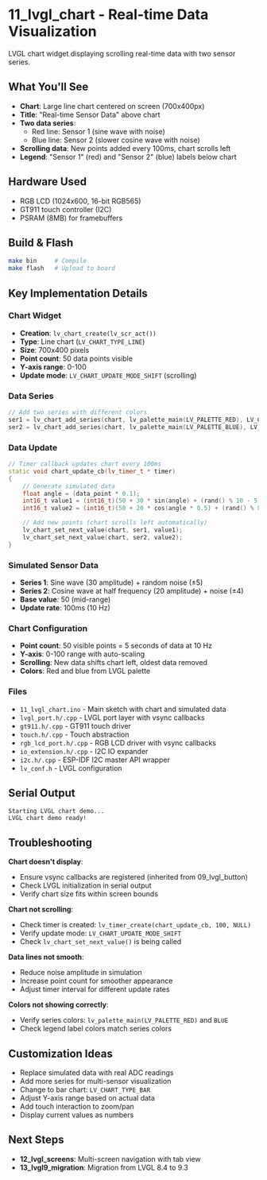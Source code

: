 # 11_lvgl_chart - Real-time Data Visualization

LVGL chart widget displaying scrolling real-time data with two sensor series.

## What You'll See

- **Chart**: Large line chart centered on screen (700x400px)
- **Title**: "Real-time Sensor Data" above chart
- **Two data series**:
  - Red line: Sensor 1 (sine wave with noise)
  - Blue line: Sensor 2 (slower cosine wave with noise)
- **Scrolling data**: New points added every 100ms, chart scrolls left
- **Legend**: "Sensor 1" (red) and "Sensor 2" (blue) labels below chart

## Hardware Used

- RGB LCD (1024x600, 16-bit RGB565)
- GT911 touch controller (I2C)
- PSRAM (8MB) for framebuffers

## Build & Flash

```bash
make bin     # Compile
make flash   # Upload to board
```

## Key Implementation Details

### Chart Widget
- **Creation**: `lv_chart_create(lv_scr_act())`
- **Type**: Line chart (`LV_CHART_TYPE_LINE`)
- **Size**: 700x400 pixels
- **Point count**: 50 data points visible
- **Y-axis range**: 0-100
- **Update mode**: `LV_CHART_UPDATE_MODE_SHIFT` (scrolling)

### Data Series
```cpp
// Add two series with different colors
ser1 = lv_chart_add_series(chart, lv_palette_main(LV_PALETTE_RED), LV_CHART_AXIS_PRIMARY_Y);
ser2 = lv_chart_add_series(chart, lv_palette_main(LV_PALETTE_BLUE), LV_CHART_AXIS_PRIMARY_Y);
```

### Data Update
```cpp
// Timer callback updates chart every 100ms
static void chart_update_cb(lv_timer_t * timer)
{
    // Generate simulated data
    float angle = (data_point * 0.1);
    int16_t value1 = (int16_t)(50 + 30 * sin(angle) + (rand() % 10 - 5));
    int16_t value2 = (int16_t)(50 + 20 * cos(angle * 0.5) + (rand() % 8 - 4));

    // Add new points (chart scrolls left automatically)
    lv_chart_set_next_value(chart, ser1, value1);
    lv_chart_set_next_value(chart, ser2, value2);
}
```

### Simulated Sensor Data
- **Series 1**: Sine wave (30 amplitude) + random noise (±5)
- **Series 2**: Cosine wave at half frequency (20 amplitude) + noise (±4)
- **Base value**: 50 (mid-range)
- **Update rate**: 100ms (10 Hz)

### Chart Configuration
- **Point count**: 50 visible points = 5 seconds of data at 10 Hz
- **Y-axis**: 0-100 range with auto-scaling
- **Scrolling**: New data shifts chart left, oldest data removed
- **Colors**: Red and blue from LVGL palette

### Files

- `11_lvgl_chart.ino` - Main sketch with chart and simulated data
- `lvgl_port.h/.cpp` - LVGL port layer with vsync callbacks
- `gt911.h/.cpp` - GT911 touch driver
- `touch.h/.cpp` - Touch abstraction
- `rgb_lcd_port.h/.cpp` - RGB LCD driver with vsync callbacks
- `io_extension.h/.cpp` - I2C IO expander
- `i2c.h/.cpp` - ESP-IDF I2C master API wrapper
- `lv_conf.h` - LVGL configuration

## Serial Output

```
Starting LVGL chart demo...
LVGL chart demo ready!
```

## Troubleshooting

**Chart doesn't display**:
- Ensure vsync callbacks are registered (inherited from 09_lvgl_button)
- Check LVGL initialization in serial output
- Verify chart size fits within screen bounds

**Chart not scrolling**:
- Check timer is created: `lv_timer_create(chart_update_cb, 100, NULL)`
- Verify update mode: `LV_CHART_UPDATE_MODE_SHIFT`
- Check `lv_chart_set_next_value()` is being called

**Data lines not smooth**:
- Reduce noise amplitude in simulation
- Increase point count for smoother appearance
- Adjust timer interval for different update rates

**Colors not showing correctly**:
- Verify series colors: `lv_palette_main(LV_PALETTE_RED)` and `BLUE`
- Check legend label colors match series colors

## Customization Ideas

- Replace simulated data with real ADC readings
- Add more series for multi-sensor visualization
- Change to bar chart: `LV_CHART_TYPE_BAR`
- Adjust Y-axis range based on actual data
- Add touch interaction to zoom/pan
- Display current values as numbers

## Next Steps

- **12_lvgl_screens**: Multi-screen navigation with tab view
- **13_lvgl9_migration**: Migration from LVGL 8.4 to 9.3
